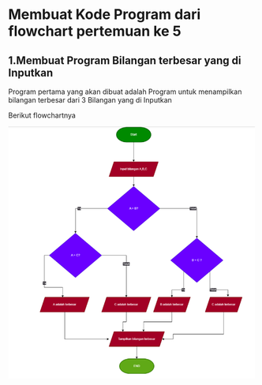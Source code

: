 # **Membuat Kode Program dari flowchart pertemuan ke 5**

## **1.Membuat Program Bilangan terbesar yang di Inputkan**

Program pertama yang akan dibuat adalah Program untuk menampilkan bilangan terbesar dari 3 Bilangan yang di Inputkan

Berikut flowchartnya

<img src="https://raw.githubusercontent.com/arfianda/praktikum3/master/.images/pertama.png" width="500" alt="Flowchart">
